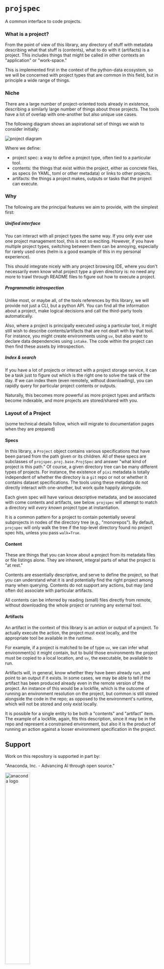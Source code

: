 # ``projspec``

A common interface to code projects.

### What is a project?

From the point of view of this library, any directory of stuff with metadata
describing what that stuff is (contents), what to do with it (artifacts) is
a project. This includes things that might be called in other contexts
an "application" or "work-space."

This is implemented first in the context of the python-data ecosystem, so we
will be concerned with project types that are common in this field, but in
principle a wide range of things.

### Niche

There are a large number of project-oriented tools already in existence,
describing a similarly large number of things about those projects. The
tools have a lot of overlap with one-another but also unique use cases.

The following diagram shows an aspirational set of things we wish to
consider initially:

![project diagram](https://raw.githubusercontent.com/martindurant/projspec/refs/heads/main/projspec.jpg)

Where we define:
- project spec: a way to define a project type, often tied to a particular tool.
- contents: the things that exist within the project, either as concrete files,
 as specs (in YAML, toml or other metadata) or links to other projects.
- artifacts: the things a project makes, outputs or tasks that the project
 can execute.

### Why

The following are the principal features we aim to provide, with the simplest
first:

##### Unified interface

You can interact with all project types the same way. If you only ever use one
project management tool, this is not so exciting. However, if you have multiple
project types, switching between them can be annoying, especially for rarely used
ones (helm is a good example of this in my personal experience).

This should integrate nicely with any project browsing IDE, where you don't
necessarily even know what project type a given directory is: no need any
more to trawl through README files to figure out how to execute a project.

##### Programmatic introspection

Unlike most, or maybe all, of the tools references by this library, we will
provide not just a CLI, but a python API. You can find all the information
about a project, make logical decisions and call the third-party tools
automatically.

Also, where a project is principally executed using a particular tool, it
might still wish to describe contents/artifacts that are not dealt with by
that tool. For instance, you might create environments using ``uv``, but
also want to declare data dependencies using ``intake``. The code within
the project can then find these assets by introspection.

##### Index & search

If you have a lot of projects or interact with a project storage service,
it can be a task just to figure out which is the right one to solve the task
of the day. If we can index them (even remotely, without downloading),
you can rapidly query for particular project contents or outputs.

Naturally, this becomes more powerful as more project types and artifacts
become indexable, and more projects are stored/shared with you.

### Layout of a Project

(some technical details follow, which will migrate to documentation pages when they are
prepared)

#### Specs

In this library, a ``Project`` object contains various specifications that
have been parsed from the path given or its children. All of these specs are
subclasses of ``projspec.proj.base.ProjSpec`` and answer "what kind of project is
this path." Of course, a given directory tree can be many different types of projects.
For instance, the existence of ``pixi`` metadata is totally independent of whether
the directory is a ``git`` repo or not or whether it contains dataset specifications.
The tools using these metadata do not directly interact with
one-another, but work quite happily alongside.

Each given spec will have various descriptive metadata, and be associated with come
contents and artifacts, see below. ``projspec`` will attempt to match a directory
will _every known_ project type at instantiation.

It is a common pattern for a project to contain potentially several subprojects
in nodes of the directory tree (e.g., "monorepos").
By default, ``projspec`` will only walk the tree
if the top-level directory found no project spec hits, unless you pass ``walk=True``.

#### Content

These are things that you can know about a project from its metadata files or file listings
alone. They are inherent, integral parts of what the project is "at rest."

Contents are essentially descriptive, and serve to define the project, so that you
can understand what it is and potentially find the right project among many when
querying. Contents do not support any actions, but may (and often do) associate with
particular artifacts.

All contents
can be inferred by reading (small) files directly from remote, without downloading the
whole project or running any external tool.

#### Artifacts

An artifact in the context of this library is an action or output of a project. To actually
execute the action, the project must exist locally, and the appropriate tool be available in
the runtime.

For example, if a project is matched to be of type ``uv``, we can infer what environment(s)
it might contain, but to build those environments the project must be copied to a local
location, and ``uv``, the executable, be available to run.

Artifacts will, in general, know whether they have been already run,
and point to an output if it exists.
In some cases, we may be able to tell if the artifact has been produced already even
in the remote version of the project. An instance of this would be a lockfile, which
is the outcome of running an environment resolution on the project, but common is still
stored alongside the code in the repo; as opposed to the environment's runtime, which
will not be stored and only exist locally.

It is possible for a single entity to be both a "contents" and "artifact" item. The
example of a lockfile, again, fits this description, since it may be in the repo and
represent a constrained environment, but also it is the product of running an action
against a looser environment specification in the project.

## Support

Work on this repository is supported in part by:

"Anaconda, Inc. - Advancing AI through open source."

<a href="https://anaconda.com/"><img src="https://camo.githubusercontent.com/b8555ef2222598ed37ce38ac86955febbd25de7619931bb7dd3c58432181d3b6/68747470733a2f2f626565776172652e6f72672f636f6d6d756e6974792f6d656d626572732f616e61636f6e64612f616e61636f6e64612d6c617267652e706e67" alt="anaconda logo" width="40%"/></a>
